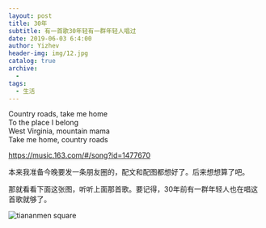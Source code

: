 ```yaml
---
layout: post
title: 30年
subtitle: 有一首歌30年轻有一群年轻人唱过
date: 2019-06-03 6:4:00
author: Yizhev
header-img: img/12.jpg
catalog: true
archive: 
  - 
tags:
  - 生活
---
```




Country roads, take me home  
To the place I belong  
West Virginia, mountain mama  
Take me home, country roads 

https://music.163.com/#/song?id=1477670 

本来我准备今晚要发一条朋友圈的，配文和配图都想好了。后来想想算了吧。

那就看看下面这张图，听听上面那首歌。要记得，30年前有一群年轻人也在唱这首歌就够了。

![tiananmen square](https://images.csmonitor.com/csm/2014/06/China-Tiananmen-Then-and-Now.jpg?alias=standard_900x600)